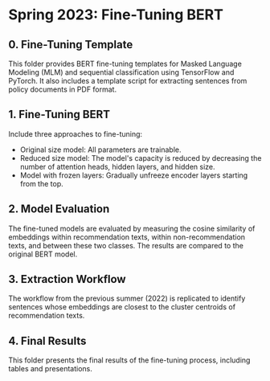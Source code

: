 # Spring 2023: Fine-Tuning BERT

## 0. Fine-Tuning Template
This folder provides BERT fine-tuning templates for Masked Language Modeling (MLM) and sequential classification using TensorFlow and PyTorch. It also includes a template script for extracting sentences from policy documents in PDF format.

## 1. Fine-Tuning BERT
Include three approaches to fine-tuning:
- Original size model: All parameters are trainable.
- Reduced size model: The model's capacity is reduced by decreasing the number of attention heads, hidden layers, and hidden size.
- Model with frozen layers: Gradually unfreeze encoder layers starting from the top.

## 2. Model Evaluation
The fine-tuned models are evaluated by measuring the cosine similarity of embeddings within recommendation texts, within non-recommendation texts, and between these two classes. The results are compared to the original BERT model.

## 3. Extraction Workflow
The workflow from the previous summer (2022) is replicated to identify sentences whose embeddings are closest to the cluster centroids of recommendation texts.

## 4. Final Results
This folder presents the final results of the fine-tuning process, including tables and presentations.